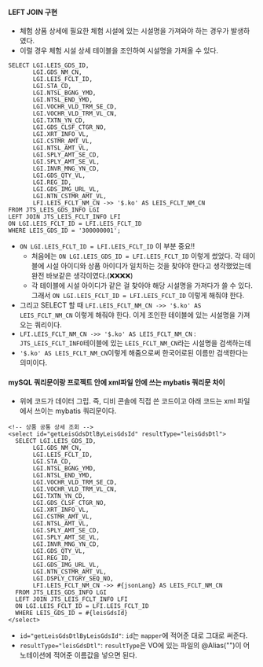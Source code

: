 #### LEFT JOIN 구현
+ 체험 상품 상세에 필요한 체험 시설에 있는 시설명을 가져와야 하는 경우가 발생하였다.
+ 이럴 경우 체험 시설 상세 테이블을 조인하여 시설명을 가져올 수 있다.
```node
SELECT LGI.LEIS_GDS_ID,
       LGI.GDS_NM_CN,
       LGI.LEIS_FCLT_ID,
       LGI.STA_CD,
       LGI.NTSL_BGNG_YMD,
       LGI.NTSL_END_YMD,
       LGI.VOCHR_VLD_TRM_SE_CD,
       LGI.VOCHR_VLD_TRM_VL_CN,
       LGI.TXTN_YN_CD,
       LGI.GDS_CLSF_CTGR_NO,
       LGI.XRT_INFO_VL,
       LGI.CSTMR_AMT_VL,
       LGI.NTSL_AMT_VL,
       LGI.SPLY_AMT_SE_CD,
       LGI.SPLY_AMT_SE_VL,
       LGI.INVR_MNG_YN_CD,
       LGI.GDS_QTY_VL,
       LGI.REG_ID,
       LGI.GDS_IMG_URL_VL,
       LGI.NTN_CSTMR_AMT_VL,
       LFI.LEIS_FCLT_NM_CN ->> '$.ko' AS LEIS_FCLT_NM_CN
FROM JTS_LEIS_GDS_INFO LGI
LEFT JOIN JTS_LEIS_FCLT_INFO LFI
ON LGI.LEIS_FCLT_ID = LFI.LEIS_FCLT_ID
WHERE LEIS_GDS_ID = '300000001';
```
+ `ON LGI.LEIS_FCLT_ID = LFI.LEIS_FCLT_ID` 이 부분 중요‼️
  + 처음에는 `ON LGI.LEIS_GDS_ID = LFI.LEIS_FCLT_ID` 이렇게 썼었다. 각 테이블에 시설 아이디와 상품 아이디가 일치하는 것을 찾아야 한다고 생각했었는데 완전 바보같은 생각이였다.(❌❌❌❌)
  + 각 테이블에 시설 아이디가 같은 걸 찾아야 해당 시설명을 가져다가 쓸 수 있다. 그래서 `ON LGI.LEIS_FCLT_ID = LFI.LEIS_FCLT_ID` 이렇게 해줘야 한다.
+ 그리고 SELECT 할 때 `LFI.LEIS_FCLT_NM_CN ->> '$.ko' AS LEIS_FCLT_NM_CN` 이렇게 해줘야 한다. 이게 조인한 테이블에 있는 시설명을 가져오는 쿼리이다.
+ `LFI.LEIS_FCLT_NM_CN ->> '$.ko' AS LEIS_FCLT_NM_CN` : `JTS_LEIS_FCLT_INFO`테이블에 있는 `LEIS_FCLT_NM_CN`라는 시설명을 검색하는데 
+ `'$.ko' AS LEIS_FCLT_NM_CN`이렇게 해줌으로써 한국어로된 이름만 검색한다는 의미이다.

#### mySQL 쿼리문이랑 프로젝트 안에 xml파일 안에 쓰는 mybatis 쿼리문 차이
+ 위에 코드가 데이터 그립. 즉, 디비 콘솔에 직접 쓴 코드이고 아래 코드는 xml 파일에서 쓰이는 mybatis 쿼리문이다.
```node
<!-- 상품 공통 상세 조회 -->
<select id="getLeisGdsDtlByLeisGdsId" resultType="leisGdsDtl">
  SELECT LGI.LEIS_GDS_ID,
       LGI.GDS_NM_CN,
       LGI.LEIS_FCLT_ID,
       LGI.STA_CD,
       LGI.NTSL_BGNG_YMD,
       LGI.NTSL_END_YMD,
       LGI.VOCHR_VLD_TRM_SE_CD,
       LGI.VOCHR_VLD_TRM_VL_CN,
       LGI.TXTN_YN_CD,
       LGI.GDS_CLSF_CTGR_NO,
       LGI.XRT_INFO_VL,
       LGI.CSTMR_AMT_VL,
       LGI.NTSL_AMT_VL,
       LGI.SPLY_AMT_SE_CD,
       LGI.SPLY_AMT_SE_VL,
       LGI.INVR_MNG_YN_CD,
       LGI.GDS_QTY_VL,
       LGI.REG_ID,
       LGI.GDS_IMG_URL_VL,
       LGI.NTN_CSTMR_AMT_VL,
       LGI.DSPLY_CTGRY_SEQ_NO,
       LFI.LEIS_FCLT_NM_CN ->> #{jsonLang} AS LEIS_FCLT_NM_CN
  FROM JTS_LEIS_GDS_INFO LGI
  LEFT JOIN JTS_LEIS_FCLT_INFO LFI
  ON LGI.LEIS_FCLT_ID = LFI.LEIS_FCLT_ID
  WHERE LEIS_GDS_ID = #{leisGdsId}
</select>
```
+ `id="getLeisGdsDtlByLeisGdsId"`: `id`는 `mapper`에 적어준 대로 그대로 써준다.
+ `resultType="leisGdsDtl"`: `resultType`은 VO에 있는 파일의 @Alias("")이 어노테이션에 적어준 이름값을 넣으면 된다.

  
